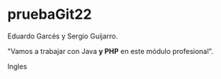 # pruebaGit22
Eduardo Garcés y Sergio Guijarro.

"Vamos a trabajar con Java **y PHP**  en este módulo profesional".

Ingles
